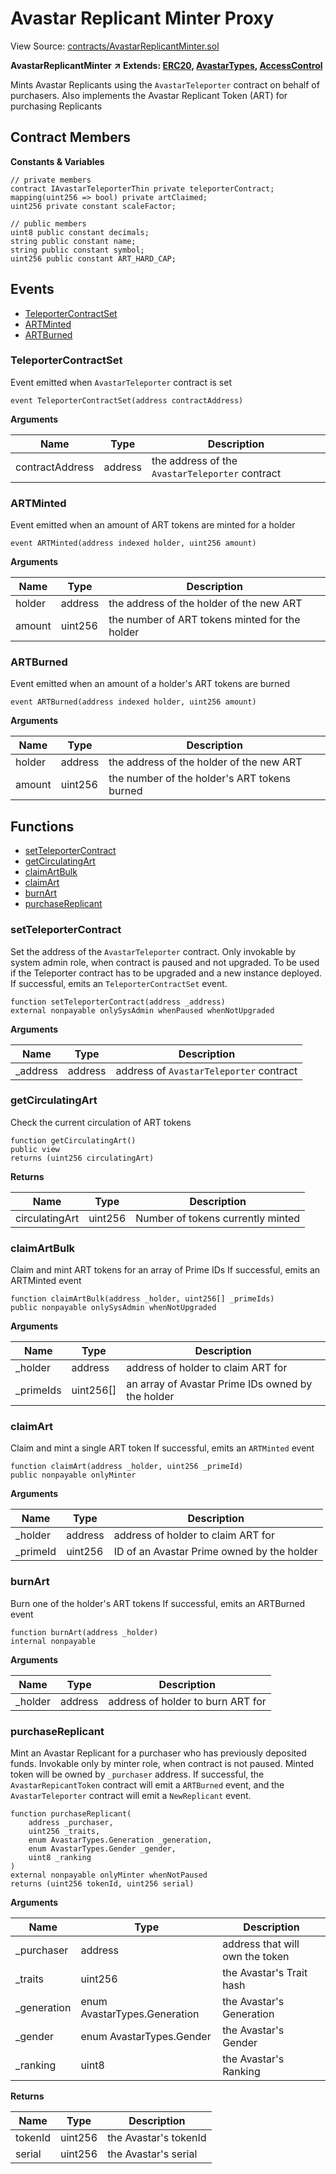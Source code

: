 # Avastar Replicant Minter Proxy

View Source: [contracts/AvastarReplicantMinter.sol](https://github.com/Dapp-Wizards/Avastars-Contracts/blob/master/contracts/AvastarReplicantMinter.sol)

**AvastarReplicantMinter** **↗ Extends: [ERC20](contracts/ERC20.md), [AvastarTypes](contracts/AvastarTypes.md), [AccessControl](contracts/AccessControl.md)**

Mints Avastar Replicants using the `AvastarTeleporter` contract on behalf of purchasers.
Also implements the Avastar Replicant Token (ART) for purchasing Replicants

## Contract Members
**Constants & Variables**

```solidity
// private members
contract IAvastarTeleporterThin private teleporterContract;
mapping(uint256 => bool) private artClaimed;
uint256 private constant scaleFactor;

// public members
uint8 public constant decimals;
string public constant name;
string public constant symbol;
uint256 public constant ART_HARD_CAP;

```

## **Events**

- [TeleporterContractSet](#teleportercontractset)
- [ARTMinted](#artminted)
- [ARTBurned](#artburned)

### TeleporterContractSet

Event emitted when `AvastarTeleporter` contract is set

```solidity
event TeleporterContractSet(address contractAddress)
```

**Arguments**

| Name        | Type           | Description  |
| ------------- |------------- | -----|
| contractAddress | address | the address of the `AvastarTeleporter` contract | 

### ARTMinted

Event emitted when an amount of ART tokens are minted for a holder

```solidity
event ARTMinted(address indexed holder, uint256 amount)
```

**Arguments**

| Name        | Type           | Description  |
| ------------- |------------- | -----|
| holder | address | the address of the holder of the new ART | 
| amount | uint256 | the number of ART tokens minted for the holder | 

### ARTBurned

Event emitted when an amount of a holder's ART tokens are burned

```solidity
event ARTBurned(address indexed holder, uint256 amount)
```

**Arguments**

| Name        | Type           | Description  |
| ------------- |------------- | -----|
| holder | address | the address of the holder of the new ART | 
| amount | uint256 | the number of the holder's ART tokens burned | 

## **Functions**

- [setTeleporterContract](#setteleportercontract)
- [getCirculatingArt](#getcirculatingart)
- [claimArtBulk](#claimartbulk)
- [claimArt](#claimart)
- [burnArt](#burnart)
- [purchaseReplicant](#purchasereplicant)

### setTeleporterContract

Set the address of the `AvastarTeleporter` contract.
Only invokable by system admin role, when contract is paused and not upgraded.
To be used if the Teleporter contract has to be upgraded and a new instance deployed.
If successful, emits an `TeleporterContractSet` event.

```solidity
function setTeleporterContract(address _address)
external nonpayable onlySysAdmin whenPaused whenNotUpgraded 
```

**Arguments**

| Name        | Type           | Description  |
| ------------- |------------- | -----|
| _address | address | address of `AvastarTeleporter` contract | 

### getCirculatingArt

Check the current circulation of ART tokens

```solidity
function getCirculatingArt()
public view
returns (uint256 circulatingArt)
```

**Returns**

| Name        | Type           | Description  |
| ------------- |------------- | -----|
| circulatingArt | uint256 | Number of tokens currently minted | 

### claimArtBulk

Claim and mint ART tokens for an array of Prime IDs
If successful, emits an ARTMinted event

```solidity
function claimArtBulk(address _holder, uint256[] _primeIds)
public nonpayable onlySysAdmin whenNotUpgraded 
```

**Arguments**

| Name        | Type           | Description  |
| ------------- |------------- | -----|
| _holder | address | address of holder to claim ART for | 
| _primeIds | uint256[] | an array of Avastar Prime IDs owned by the holder | 

### claimArt

Claim and mint a single ART token
If successful, emits an `ARTMinted` event

```solidity
function claimArt(address _holder, uint256 _primeId)
public nonpayable onlyMinter 
```

**Arguments**

| Name        | Type           | Description  |
| ------------- |------------- | -----|
| _holder | address | address of holder to claim ART for | 
| _primeId | uint256 | ID of an Avastar Prime owned by the holder | 

### burnArt

Burn one of the holder's ART tokens
If successful, emits an ARTBurned event

```solidity
function burnArt(address _holder)
internal nonpayable
```

**Arguments**

| Name        | Type           | Description  |
| ------------- |------------- | -----|
| _holder | address | address of holder to burn ART for | 

### purchaseReplicant

Mint an Avastar Replicant for a purchaser who has previously deposited funds.
Invokable only by minter role, when contract is not paused.
Minted token will be owned by `_purchaser` address.
If successful, the `AvastarRepicantToken` contract will emit a `ARTBurned` event,
and the `AvastarTeleporter` contract will emit a `NewReplicant` event.

```solidity
function purchaseReplicant(
	address _purchaser,
	uint256 _traits,
	enum AvastarTypes.Generation _generation,
	enum AvastarTypes.Gender _gender,
	uint8 _ranking
)
external nonpayable onlyMinter whenNotPaused 
returns (uint256 tokenId, uint256 serial)
```

**Arguments**

| Name        | Type           | Description  |
| ------------- |------------- | -----|
| _purchaser | address | address that will own the token | 
| _traits | uint256 | the Avastar's Trait hash | 
| _generation | enum AvastarTypes.Generation | the Avastar's Generation | 
| _gender | enum AvastarTypes.Gender | the Avastar's Gender | 
| _ranking | uint8 | the Avastar's Ranking | 

**Returns**

| Name        | Type           | Description  |
| ------------- |------------- | -----|
| tokenId | uint256 | the Avastar's tokenId | 
| serial | uint256 | the Avastar's serial | 

